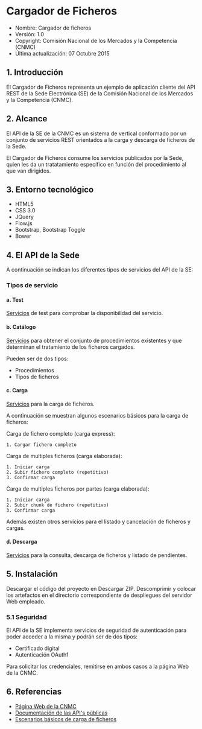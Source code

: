 # Cargador de Ficheros

* Nombre: Cargador de ficheros
* Versión: 1.0
* Copyright: Comisión Nacional de los Mercados y la Competencia (CNMC)
* Última actualización: 07 Octubre 2015 


## 1. Introducción

El Cargador de Ficheros representa un ejemplo de aplicación cliente del API REST de la Sede Electrónica (SE) de la Comisión Nacional de los Mercados y la Competencia (CNMC).


## 2. Alcance

El API de la SE de la CNMC es un sistema de vertical conformado por un conjunto de servicios REST orientados a la carga y descarga de ficheros de la Sede.

El Cargador de Ficheros consume los servicios publicados por la Sede, quien les da un tratatamiento específico en función del procedimiento al que van dirigidos.


## 3. Entorno tecnológico

* HTML5
* CSS 3.0
* JQuery
* Flow.js
* Bootstrap, Bootstrap Toggle
* Bower


## 4. El API de la Sede

A continuación se indican los diferentes tipos de servicios del API de la SE:

### Tipos de servicio

#### a. Test

[Servicios](https://api.cnmc.gob.es/doc/display/APIPUB/Test) de test para comprobar la disponibilidad del servicio.

#### b. Catálogo

[Servicios](https://api.cnmc.gob.es/doc/display/APIPUB/Catalogo) para obtener el conjunto de procedimientos existentes y que determinan el tratamiento de los ficheros cargados.

Pueden ser de dos tipos:

* Procedimientos
* Tipos de ficheros

#### c. Carga

[Servicios](https://api.cnmc.gob.es/doc/display/APIPUB/Carga) para la carga de ficheros.

A continuación se muestran algunos escenarios básicos para la carga de ficheros:

Carga de fichero completo (carga express):

	1. Cargar fichero completo

Carga de multiples ficheros (carga elaborada):

	1. Iniciar carga
	2. Subir fichero completo (repetitivo)
	3. Confirmar carga

Carga de multiples ficheros por partes (carga elaborada):

	1. Iniciar carga
	2. Subir chunk de fichero (repetitivo)
	3. Confirmar carga

Además existen otros servicios para el listado y cancelación de ficheros y cargas.


#### d. Descarga

[Servicios](https://api.cnmc.gob.es/doc/display/APIPUB/Descarga) para la consulta, descarga de ficheros y listado de pendientes.


## 5. Instalación

Descargar el código del proyecto en Descargar ZIP. Descomprimir y colocar los artefactos en el directorio correspondiente de despliegues del servidor Web empleado.

### 5.1 Seguridad

El API de la SE implementa servicios de seguridad de autenticación para poder acceder a la misma y podrán ser de dos tipos:

* Certificado digital
* Autenticación OAuth1

Para solicitar los credenciales, remitirse en ambos casos a la página Web de la CNMC. 

 
## 6. Referencias

* [Página Web de la CNMC](http://www.cnmc.es/)
* [Documentación de las API's públicas](https://api.cnmc.gob.es/doc)
* [Escenarios básicos de carga de ficheros](https://api.cnmc.gob.es/doc/display/APIPUB/Casos+de+uso+de+carga+de+ficheros)

